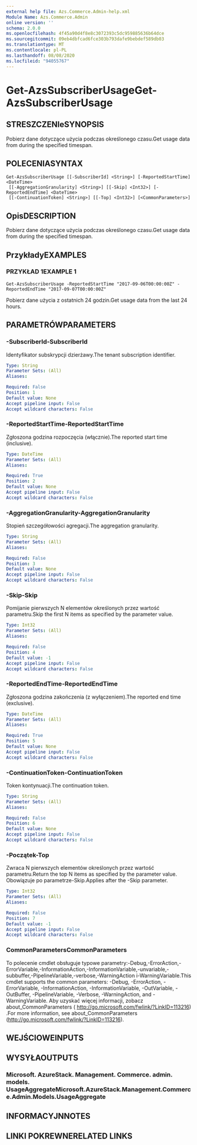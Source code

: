 ```yaml
---
external help file: Azs.Commerce.Admin-help.xml
Module Name: Azs.Commerce.Admin
online version: ''
schema: 2.0.0
ms.openlocfilehash: 4f45a90d4f8e8c3072393c5dc959885636b64dce
ms.sourcegitcommit: 09eb4dbfcad6fce303b793dafe9bebdef589db03
ms.translationtype: MT
ms.contentlocale: pl-PL
ms.lasthandoff: 08/08/2020
ms.locfileid: "94055767"
---
```

# <span data-ttu-id="45c4f-101">Get-AzsSubscriberUsage</span><span class="sxs-lookup"><span data-stu-id="45c4f-101">Get-AzsSubscriberUsage</span></span>

## <span data-ttu-id="45c4f-102">STRESZCZENIe</span><span class="sxs-lookup"><span data-stu-id="45c4f-102">SYNOPSIS</span></span>
<span data-ttu-id="45c4f-103">Pobierz dane dotyczące użycia podczas określonego czasu.</span><span class="sxs-lookup"><span data-stu-id="45c4f-103">Get usage data from during the specified timespan.</span></span>

## <span data-ttu-id="45c4f-104">POLECENIA</span><span class="sxs-lookup"><span data-stu-id="45c4f-104">SYNTAX</span></span>

```
Get-AzsSubscriberUsage [[-SubscriberId] <String>] [-ReportedStartTime] <DateTime>
 [[-AggregationGranularity] <String>] [[-Skip] <Int32>] [-ReportedEndTime] <DateTime>
 [[-ContinuationToken] <String>] [[-Top] <Int32>] [<CommonParameters>]
```

## <span data-ttu-id="45c4f-105">Opis</span><span class="sxs-lookup"><span data-stu-id="45c4f-105">DESCRIPTION</span></span>
<span data-ttu-id="45c4f-106">Pobierz dane dotyczące użycia podczas określonego czasu.</span><span class="sxs-lookup"><span data-stu-id="45c4f-106">Get usage data from during the specified timespan.</span></span>

## <span data-ttu-id="45c4f-107">Przykłady</span><span class="sxs-lookup"><span data-stu-id="45c4f-107">EXAMPLES</span></span>

### <span data-ttu-id="45c4f-108">PRZYKŁAD 1</span><span class="sxs-lookup"><span data-stu-id="45c4f-108">EXAMPLE 1</span></span>
```
Get-AzsSubscriberUsage -ReportedStartTime "2017-09-06T00:00:00Z" -ReportedEndTime "2017-09-07T00:00:00Z"
```

<span data-ttu-id="45c4f-109">Pobierz dane użycia z ostatnich 24 godzin.</span><span class="sxs-lookup"><span data-stu-id="45c4f-109">Get usage data from the last 24 hours.</span></span>

## <span data-ttu-id="45c4f-110">PARAMETRÓW</span><span class="sxs-lookup"><span data-stu-id="45c4f-110">PARAMETERS</span></span>

### <span data-ttu-id="45c4f-111">-SubscriberId</span><span class="sxs-lookup"><span data-stu-id="45c4f-111">-SubscriberId</span></span>
<span data-ttu-id="45c4f-112">Identyfikator subskrypcji dzierżawy.</span><span class="sxs-lookup"><span data-stu-id="45c4f-112">The tenant subscription identifier.</span></span>

```yaml
Type: String
Parameter Sets: (All)
Aliases:

Required: False
Position: 1
Default value: None
Accept pipeline input: False
Accept wildcard characters: False
```

### <span data-ttu-id="45c4f-113">-ReportedStartTime</span><span class="sxs-lookup"><span data-stu-id="45c4f-113">-ReportedStartTime</span></span>
<span data-ttu-id="45c4f-114">Zgłoszona godzina rozpoczęcia (włącznie).</span><span class="sxs-lookup"><span data-stu-id="45c4f-114">The reported start time (inclusive).</span></span>

```yaml
Type: DateTime
Parameter Sets: (All)
Aliases:

Required: True
Position: 2
Default value: None
Accept pipeline input: False
Accept wildcard characters: False
```

### <span data-ttu-id="45c4f-115">-AggregationGranularity</span><span class="sxs-lookup"><span data-stu-id="45c4f-115">-AggregationGranularity</span></span>
<span data-ttu-id="45c4f-116">Stopień szczegółowości agregacji.</span><span class="sxs-lookup"><span data-stu-id="45c4f-116">The aggregation granularity.</span></span>

```yaml
Type: String
Parameter Sets: (All)
Aliases:

Required: False
Position: 3
Default value: None
Accept pipeline input: False
Accept wildcard characters: False
```

### <span data-ttu-id="45c4f-117">-Skip</span><span class="sxs-lookup"><span data-stu-id="45c4f-117">-Skip</span></span>
<span data-ttu-id="45c4f-118">Pomijanie pierwszych N elementów określonych przez wartość parametru.</span><span class="sxs-lookup"><span data-stu-id="45c4f-118">Skip the first N items as specified by the parameter value.</span></span>

```yaml
Type: Int32
Parameter Sets: (All)
Aliases:

Required: False
Position: 4
Default value: -1
Accept pipeline input: False
Accept wildcard characters: False
```

### <span data-ttu-id="45c4f-119">-ReportedEndTime</span><span class="sxs-lookup"><span data-stu-id="45c4f-119">-ReportedEndTime</span></span>
<span data-ttu-id="45c4f-120">Zgłoszona godzina zakończenia (z wyłączeniem).</span><span class="sxs-lookup"><span data-stu-id="45c4f-120">The reported end time (exclusive).</span></span>

```yaml
Type: DateTime
Parameter Sets: (All)
Aliases:

Required: True
Position: 5
Default value: None
Accept pipeline input: False
Accept wildcard characters: False
```

### <span data-ttu-id="45c4f-121">-ContinuationToken</span><span class="sxs-lookup"><span data-stu-id="45c4f-121">-ContinuationToken</span></span>
<span data-ttu-id="45c4f-122">Token kontynuacji.</span><span class="sxs-lookup"><span data-stu-id="45c4f-122">The continuation token.</span></span>

```yaml
Type: String
Parameter Sets: (All)
Aliases:

Required: False
Position: 6
Default value: None
Accept pipeline input: False
Accept wildcard characters: False
```

### <span data-ttu-id="45c4f-123">-Początek</span><span class="sxs-lookup"><span data-stu-id="45c4f-123">-Top</span></span>
<span data-ttu-id="45c4f-124">Zwraca N pierwszych elementów określonych przez wartość parametru.</span><span class="sxs-lookup"><span data-stu-id="45c4f-124">Return the top N items as specified by the parameter value.</span></span>
<span data-ttu-id="45c4f-125">Obowiązuje po parametrze-Skip.</span><span class="sxs-lookup"><span data-stu-id="45c4f-125">Applies after the -Skip parameter.</span></span>

```yaml
Type: Int32
Parameter Sets: (All)
Aliases:

Required: False
Position: 7
Default value: -1
Accept pipeline input: False
Accept wildcard characters: False
```

### <span data-ttu-id="45c4f-126">CommonParameters</span><span class="sxs-lookup"><span data-stu-id="45c4f-126">CommonParameters</span></span>
<span data-ttu-id="45c4f-127">To polecenie cmdlet obsługuje typowe parametry:-Debug,-ErrorAction,-ErrorVariable,-InformationAction,-InformationVariable,-unvariable,-subbuffer,-PipelineVariable,-verbose,-WarningAction i-WarningVariable.</span><span class="sxs-lookup"><span data-stu-id="45c4f-127">This cmdlet supports the common parameters: -Debug, -ErrorAction, -ErrorVariable, -InformationAction, -InformationVariable, -OutVariable, -OutBuffer, -PipelineVariable, -Verbose, -WarningAction, and -WarningVariable.</span></span> <span data-ttu-id="45c4f-128">Aby uzyskać więcej informacji, zobacz about_CommonParameters ( http://go.microsoft.com/fwlink/?LinkID=113216) .</span><span class="sxs-lookup"><span data-stu-id="45c4f-128">For more information, see about_CommonParameters (http://go.microsoft.com/fwlink/?LinkID=113216).</span></span>

## <span data-ttu-id="45c4f-129">WEJŚCIOWE</span><span class="sxs-lookup"><span data-stu-id="45c4f-129">INPUTS</span></span>

## <span data-ttu-id="45c4f-130">WYSYŁA</span><span class="sxs-lookup"><span data-stu-id="45c4f-130">OUTPUTS</span></span>

### <span data-ttu-id="45c4f-131">Microsoft. AzureStack. Management. Commerce. admin. models. UsageAggregate</span><span class="sxs-lookup"><span data-stu-id="45c4f-131">Microsoft.AzureStack.Management.Commerce.Admin.Models.UsageAggregate</span></span>

## <span data-ttu-id="45c4f-132">INFORMACYJN</span><span class="sxs-lookup"><span data-stu-id="45c4f-132">NOTES</span></span>

## <span data-ttu-id="45c4f-133">LINKI POKREWNE</span><span class="sxs-lookup"><span data-stu-id="45c4f-133">RELATED LINKS</span></span>
